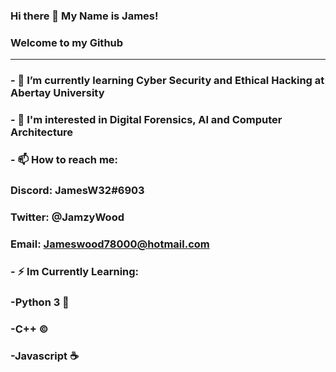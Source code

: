 ### Hi there 👋 My Name is James! 
### Welcome to my Github
 -----------------------------------------------------------
### - 🌱 I’m currently learning Cyber Security and Ethical Hacking at Abertay University
### - 🤔 I'm interested in Digital Forensics, AI and Computer Architecture  
### - 📫 How to reach me: 
### Discord: JamesW32#6903
### Twitter: @JamzyWood
### Email: Jameswood78000@hotmail.com
### - ⚡ Im Currently Learning:
### -Python 3 🐍
### -C++ ©
### -Javascript ☕
